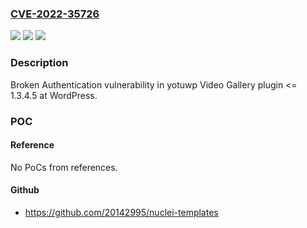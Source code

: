 ### [CVE-2022-35726](https://cve.mitre.org/cgi-bin/cvename.cgi?name=CVE-2022-35726)
![](https://img.shields.io/static/v1?label=Product&message=Video%20Gallery%20(WordPress%20plugin)&color=blue)
![](https://img.shields.io/static/v1?label=Version&message=%3C%3D%201.3.4.5%3C%3D%201.3.4.5%20&color=brighgreen)
![](https://img.shields.io/static/v1?label=Vulnerability&message=Broken%20Authentication&color=brighgreen)

### Description

Broken Authentication vulnerability in yotuwp Video Gallery plugin <= 1.3.4.5 at WordPress.

### POC

#### Reference
No PoCs from references.

#### Github
- https://github.com/20142995/nuclei-templates

